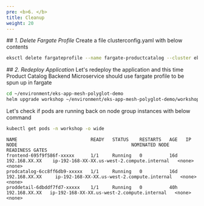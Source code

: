 ```yaml
---
pre: <b>6. </b>
title: Cleanup
weight: 20
---
```

*## 1. Delete Fargate Profile*
Create a file clusterconfig.yaml with below contents
```bash
eksctl delete fargateprofile --name fargate-productcatalog --cluster eksworkshop-eksctl
```
*## 2. Redeploy Application*
Let's redeploy the application and this time Product Catalog Backend Microservice should use fargate profile to be spun up in fargate
```bash
cd ~/environment/eks-app-mesh-polyglot-demo
helm upgrade workshop ~/environment/eks-app-mesh-polyglot-demo/workshop/helm-chart/
```
Let's check if pods are running back on node group instances with below command
```bash
kubectl get pods -n workshop -o wide
```
```
NAME                           READY   STATUS    RESTARTS   AGE   IP               NODE                                          NOMINATED NODE   READINESS GATES
frontend-695f9f586f-xxxxx      1/1     Running   0          16d   192.168.XX.XX    ip-192-168-XX-XX.us-west-2.compute.internal   <none>           <none>
prodcatalog-6cc8ff6db9-xxxxx   1/1     Running   0          16d   192.168.XX.XX     ip-192-168-XX-XX.us-west-2.compute.internal   <none>           <none>
proddetail-6dbddf7fd7-xxxxx    1/1     Running   0          40h   192.168.XX.XX   ip-192-168-XX-XX.us-west-2.compute.internal   <none>           <none>
```
